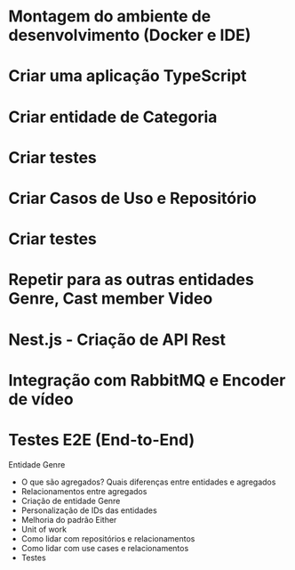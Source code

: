 # Montagem do ambiente de desenvolvimento (Docker e IDE)
# Criar uma aplicação TypeScript
# Criar entidade de Categoria
# Criar testes
# Criar Casos de Uso e Repositório
# Criar testes

# Repetir para as outras entidades Genre, Cast member Video
 
# Nest.js - Criação de API Rest
# Integração com RabbitMQ e Encoder de vídeo
# Testes E2E (End-to-End)

Entidade Genre

- O que são agregados? Quais diferenças entre entidades e agregados
- Relacionamentos entre agregados
- Criação de entidade Genre
- Personalização de IDs das entidades
- Melhoria do padrão Either
- Unit of work
- Como lidar com repositórios e relacionamentos
- Como lidar com use cases e relacionamentos
- Testes